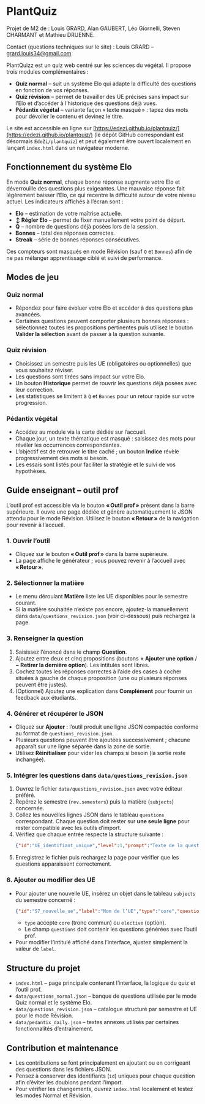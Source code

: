 # PlantQuiz

Projet de M2 de : Louis GRARD, Alan GAUBERT, Léo Giornelli, Steven CHARMANT et Mathieu DRUENNE.

Contact (questions techniques sur le site) : Louis GRARD – grard.louis34@gmail.com

PlantQuizz est un quiz web centré sur les sciences du végétal. Il propose trois modules complémentaires :

- **Quiz normal** – suit un système Elo qui adapte la difficulté des questions en fonction de vos réponses.
- **Quiz révision** – permet de travailler des UE précises sans impact sur l’Elo et d’accéder à l’historique des questions déjà vues.
- **Pédantix végétal** – variante façon « texte masqué » : tapez des mots pour dévoiler le contenu et devinez le titre.


Le site est accessible en ligne sur [https://edezi.github.io/plantquiz/](https://edezi.github.io/plantquiz/) (le dépôt GitHub correspondant est désormais `EdeZi/plantquiz`) et peut également être ouvert localement en lançant `index.html` dans un navigateur moderne.

## Fonctionnement du système Elo

En mode **Quiz normal**, chaque bonne réponse augmente votre Elo et déverrouille des questions plus exigeantes. Une mauvaise réponse fait légèrement baisser l’Elo, ce qui recentre la difficulté autour de votre niveau actuel. Les indicateurs affichés à l’écran sont :

- **Elo** – estimation de votre maîtrise actuelle.
- **↕️ Régler Elo** – permet de fixer manuellement votre point de départ.
- **Q** – nombre de questions déjà posées lors de la session.
- **Bonnes** – total des réponses correctes.
- **Streak** – série de bonnes réponses consécutives.

Ces compteurs sont masqués en mode Révision (sauf `Q` et `Bonnes`) afin de ne pas mélanger apprentissage ciblé et suivi de performance.

## Modes de jeu

### Quiz normal

- Répondez pour faire évoluer votre Elo et accéder à des questions plus avancées.
- Certaines questions peuvent comporter plusieurs bonnes réponses : sélectionnez toutes les propositions pertinentes puis utilisez le bouton **Valider la sélection** avant de passer à la question suivante.

### Quiz révision
- Choisissez un semestre puis les UE (obligatoires ou optionnelles) que vous souhaitez réviser.
- Les questions sont tirées sans impact sur votre Elo.
- Un bouton **Historique** permet de rouvrir les questions déjà posées avec leur correction.
- Les statistiques se limitent à `Q` et `Bonnes` pour un retour rapide sur votre progression.

### Pédantix végétal
- Accédez au module via la carte dédiée sur l’accueil.
- Chaque jour, un texte thématique est masqué : saisissez des mots pour révéler les occurrences correspondantes.
- L’objectif est de retrouver le titre caché ; un bouton **Indice** révèle progressivement des mots si besoin.
- Les essais sont listés pour faciliter la stratégie et le suivi de vos hypothèses.

## Guide enseignant – outil prof

L’outil prof est accessible via le bouton **« Outil prof »** présent dans la barre supérieure. Il ouvre une page dédiée et génère automatiquement le JSON attendu pour le mode Révision. Utilisez le bouton **« Retour »** de la navigation pour revenir à l’accueil.

### 1. Ouvrir l’outil
- Cliquez sur le bouton **« Outil prof »** dans la barre supérieure.
- La page affiche le générateur ; vous pouvez revenir à l’accueil avec **« Retour »**.

### 2. Sélectionner la matière
- Le menu déroulant **Matière** liste les UE disponibles pour le semestre courant.
- Si la matière souhaitée n’existe pas encore, ajoutez-la manuellement dans `data/questions_revision.json` (voir ci-dessous) puis rechargez la page.

### 3. Renseigner la question
1. Saisissez l’énoncé dans le champ **Question**.
2. Ajoutez entre deux et cinq propositions (boutons **+ Ajouter une option** / **− Retirer la dernière option**). Les intitulés sont libres.
3. Cochez toutes les réponses correctes à l’aide des cases à cocher situées à gauche de chaque proposition (une ou plusieurs réponses peuvent être justes).
4. (Optionnel) Ajoutez une explication dans **Complément** pour fournir un feedback aux étudiants.

### 4. Générer et récupérer le JSON
- Cliquez sur **Ajouter** : l’outil produit une ligne JSON compactée conforme au format de `questions_revision.json`.
- Plusieurs questions peuvent être ajoutées successivement ; chacune apparaît sur une ligne séparée dans la zone de sortie.
- Utilisez **Réinitialiser** pour vider les champs si besoin (la sortie reste inchangée).

### 5. Intégrer les questions dans `data/questions_revision.json`
1. Ouvrez le fichier `data/questions_revision.json` avec votre éditeur préféré.
2. Repérez le semestre (`rev.semesters`) puis la matière (`subjects`) concernée.
3. Collez les nouvelles lignes JSON dans le tableau `questions` correspondant. Chaque question doit rester sur **une seule ligne** pour rester compatible avec les outils d’import.
4. Vérifiez que chaque entrée respecte la structure suivante :
   ```json
   {"id":"UE_identifiant_unique","level":1,"prompt":"Texte de la question ?","choices":[{"id":"a","text":"Réponse A","correct":true},{"id":"b","text":"Réponse B","correct":true},{"id":"c","text":"Réponse C"},{"id":"d","text":"Réponse D"}],"explanation":"Optionnel : explication"}
   ```
5. Enregistrez le fichier puis rechargez la page pour vérifier que les questions apparaissent correctement.

### 6. Ajouter ou modifier des UE
- Pour ajouter une nouvelle UE, insérez un objet dans le tableau `subjects` du semestre concerné :
  ```json
  {"id":"S7_nouvelle_ue","label":"Nom de l’UE","type":"core","questions":[]}
  ```
  - `type` accepte `core` (tronc commun) ou `elective` (option).
  - Le champ `questions` doit contenir les questions générées avec l’outil prof.
- Pour modifier l’intitulé affiché dans l’interface, ajustez simplement la valeur de `label`.

## Structure du projet
- `index.html` – page principale contenant l’interface, la logique du quiz et l’outil prof.
- `data/questions_normal.json` – banque de questions utilisée par le mode Quiz normal et le système Elo.
- `data/questions_revision.json` – catalogue structuré par semestre et UE pour le mode Révision.
- `data/pedantix_daily.json` – textes annexes utilisés par certaines fonctionnalités d’entraînement.

## Contribution et maintenance
- Les contributions se font principalement en ajoutant ou en corrigeant des questions dans les fichiers JSON.
- Pensez à conserver des identifiants (`id`) uniques pour chaque question afin d’éviter les doublons pendant l’import.
- Pour vérifier les changements, ouvrez `index.html` localement et testez les modes Normal et Révision.

